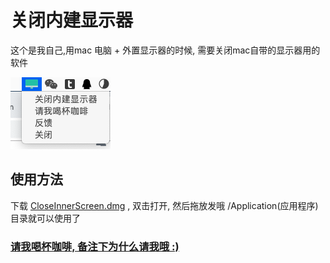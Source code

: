 #  关闭内建显示器

这个是我自己,用mac 电脑 + 外置显示器的时候, 需要关闭mac自带的显示器用的软件

![示例](./demo.png)


## 使用方法

下载 [CloseInnerScreen.dmg](https://github.com/ruandao/CloseInnerScreen/releases) , 双击打开, 然后拖放发哦 /Application(应用程序) 目录就可以使用了

### [请我喝杯咖啡, 备注下为什么请我哦 :) ](https://github.com/ruandao/buymeacoffee)

